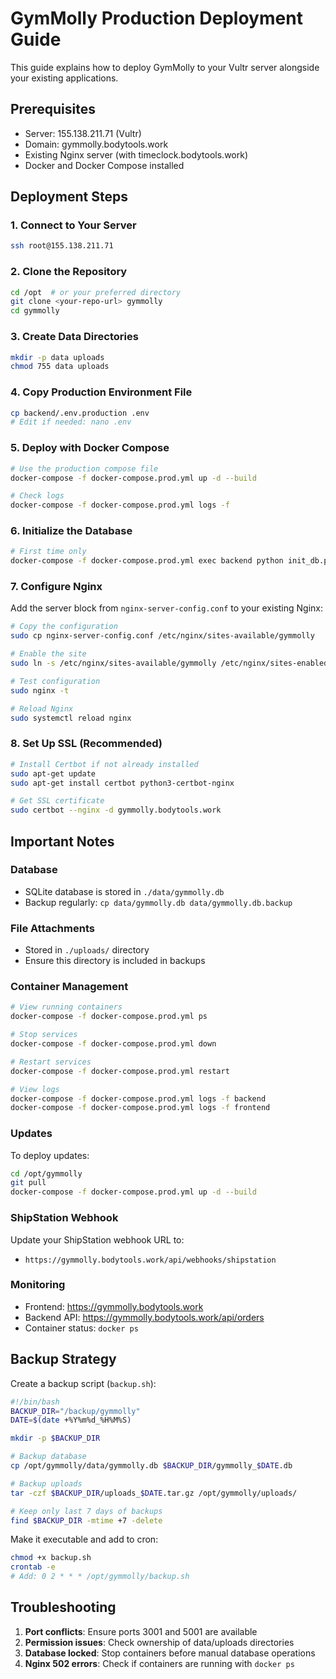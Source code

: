# GymMolly Production Deployment Guide

This guide explains how to deploy GymMolly to your Vultr server alongside your existing applications.

## Prerequisites

- Server: 155.138.211.71 (Vultr)
- Domain: gymmolly.bodytools.work
- Existing Nginx server (with timeclock.bodytools.work)
- Docker and Docker Compose installed

## Deployment Steps

### 1. Connect to Your Server

```bash
ssh root@155.138.211.71
```

### 2. Clone the Repository

```bash
cd /opt  # or your preferred directory
git clone <your-repo-url> gymmolly
cd gymmolly
```

### 3. Create Data Directories

```bash
mkdir -p data uploads
chmod 755 data uploads
```

### 4. Copy Production Environment File

```bash
cp backend/.env.production .env
# Edit if needed: nano .env
```

### 5. Deploy with Docker Compose

```bash
# Use the production compose file
docker-compose -f docker-compose.prod.yml up -d --build

# Check logs
docker-compose -f docker-compose.prod.yml logs -f
```

### 6. Initialize the Database

```bash
# First time only
docker-compose -f docker-compose.prod.yml exec backend python init_db.py
```

### 7. Configure Nginx

Add the server block from `nginx-server-config.conf` to your existing Nginx:

```bash
# Copy the configuration
sudo cp nginx-server-config.conf /etc/nginx/sites-available/gymmolly

# Enable the site
sudo ln -s /etc/nginx/sites-available/gymmolly /etc/nginx/sites-enabled/

# Test configuration
sudo nginx -t

# Reload Nginx
sudo systemctl reload nginx
```

### 8. Set Up SSL (Recommended)

```bash
# Install Certbot if not already installed
sudo apt-get update
sudo apt-get install certbot python3-certbot-nginx

# Get SSL certificate
sudo certbot --nginx -d gymmolly.bodytools.work
```

## Important Notes

### Database
- SQLite database is stored in `./data/gymmolly.db`
- Backup regularly: `cp data/gymmolly.db data/gymmolly.db.backup`

### File Attachments
- Stored in `./uploads/` directory
- Ensure this directory is included in backups

### Container Management

```bash
# View running containers
docker-compose -f docker-compose.prod.yml ps

# Stop services
docker-compose -f docker-compose.prod.yml down

# Restart services
docker-compose -f docker-compose.prod.yml restart

# View logs
docker-compose -f docker-compose.prod.yml logs -f backend
docker-compose -f docker-compose.prod.yml logs -f frontend
```

### Updates

To deploy updates:

```bash
cd /opt/gymmolly
git pull
docker-compose -f docker-compose.prod.yml up -d --build
```

### ShipStation Webhook

Update your ShipStation webhook URL to:
- `https://gymmolly.bodytools.work/api/webhooks/shipstation`

### Monitoring

- Frontend: https://gymmolly.bodytools.work
- Backend API: https://gymmolly.bodytools.work/api/orders
- Container status: `docker ps`

## Backup Strategy

Create a backup script (`backup.sh`):

```bash
#!/bin/bash
BACKUP_DIR="/backup/gymmolly"
DATE=$(date +%Y%m%d_%H%M%S)

mkdir -p $BACKUP_DIR

# Backup database
cp /opt/gymmolly/data/gymmolly.db $BACKUP_DIR/gymmolly_$DATE.db

# Backup uploads
tar -czf $BACKUP_DIR/uploads_$DATE.tar.gz /opt/gymmolly/uploads/

# Keep only last 7 days of backups
find $BACKUP_DIR -mtime +7 -delete
```

Make it executable and add to cron:
```bash
chmod +x backup.sh
crontab -e
# Add: 0 2 * * * /opt/gymmolly/backup.sh
```

## Troubleshooting

1. **Port conflicts**: Ensure ports 3001 and 5001 are available
2. **Permission issues**: Check ownership of data/uploads directories
3. **Database locked**: Stop containers before manual database operations
4. **Nginx 502 errors**: Check if containers are running with `docker ps`